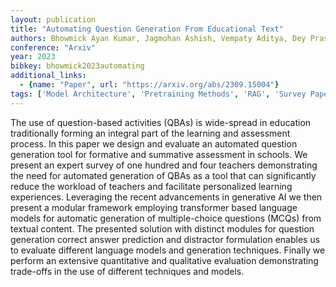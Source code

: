 ```yaml
---
layout: publication
title: "Automating Question Generation From Educational Text"
authors: Bhowmick Ayan Kumar, Jagmohan Ashish, Vempaty Aditya, Dey Prasenjit, Hall Leigh, Hartman Jeremy, Kokku Ravi, Maheshwari Hema
conference: "Arxiv"
year: 2023
bibkey: bhowmick2023automating
additional_links:
  - {name: "Paper", url: "https://arxiv.org/abs/2309.15004"}
tags: ['Model Architecture', 'Pretraining Methods', 'RAG', 'Survey Paper', 'Tools', 'Transformer']
---
```

The use of question-based activities (QBAs) is wide-spread in education traditionally forming an integral part of the learning and assessment process. In this paper we design and evaluate an automated question generation tool for formative and summative assessment in schools. We present an expert survey of one hundred and four teachers demonstrating the need for automated generation of QBAs as a tool that can significantly reduce the workload of teachers and facilitate personalized learning experiences. Leveraging the recent advancements in generative AI we then present a modular framework employing transformer based language models for automatic generation of multiple-choice questions (MCQs) from textual content. The presented solution with distinct modules for question generation correct answer prediction and distractor formulation enables us to evaluate different language models and generation techniques. Finally we perform an extensive quantitative and qualitative evaluation demonstrating trade-offs in the use of different techniques and models.
